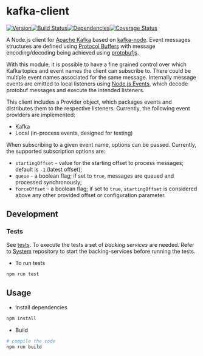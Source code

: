 # kafka-client

[![Version][version]](https://www.npmjs.com/package/@restorecommerce/kafka-client)[![Build Status][build]](https://travis-ci.org/restorecommerce/kafka-client?branch=master)[![Dependencies][depend]](https://david-dm.org/restorecommerce/kafka-client)[![Coverage Status][cover]](https://coveralls.io/github/restorecommerce/kafka-client?branch=master)

[version]: http://img.shields.io/npm/v/%40restorecommerce%2Fkafka%2Dclient.svg?style=flat-square
[build]: http://img.shields.io/travis/restorecommerce/kafka-client/master.svg?style=flat-square
[depend]: https://img.shields.io/david/restorecommerce/kafka-client.svg?style=flat-square
[cover]: http://img.shields.io/coveralls/restorecommerce/kafka-client/master.svg?style=flat-square


A Node.js client for [Apache Kafka](https://kafka.apache.org/) based on [kafka-node](https://github.com/SOHU-Co/kafka-node). 
Event messages structures are defined using [Protocol Buffers](https://developers.google.com/protocol-buffers) with message encoding/decoding being achieved using [protobufjs](https://github.com/dcodeIO/protobuf.js).

With this module, it is possible to have a fine grained control over which Kafka topics and event names the client can subscribe to. There could be multiple event names associated for the same message.
Internally message events are emitted to local listeners using [Node.js Events](https://nodejs.org/api/events.html), which decode protobuf messages and execute the intended listeners. 

This client includes a Provider object, which packages events and distributes them to the respective listeners. Currently, the following event providers are implemented:
- Kafka
- Local (in-process events, designed for testing)

When subscribing to a given event name, options can be passed. Currently, the supported subscription options are:
- `startingOffset` - value for the starting offset to process messages; default is `-1` (latest offset);
- `queue` - a boolean flag; if set to `true`, messages are queued and processed synchronously;
- `forceOffset` - a boolean flag; if set to `true`, `startingOffset` is considered above any other provided offset or configuration parameter.

## Development

### Tests

See [tests](test/). To execute the tests a set of _backing services_ are needed.
Refer to [System](https://github.com/restorecommerce/system) repository to start the backing-services before running the tests.

- To run tests

```sh
npm run test
```

## Usage

- Install dependencies

```sh
npm install
```

- Build

```sh
# compile the code
npm run build
```